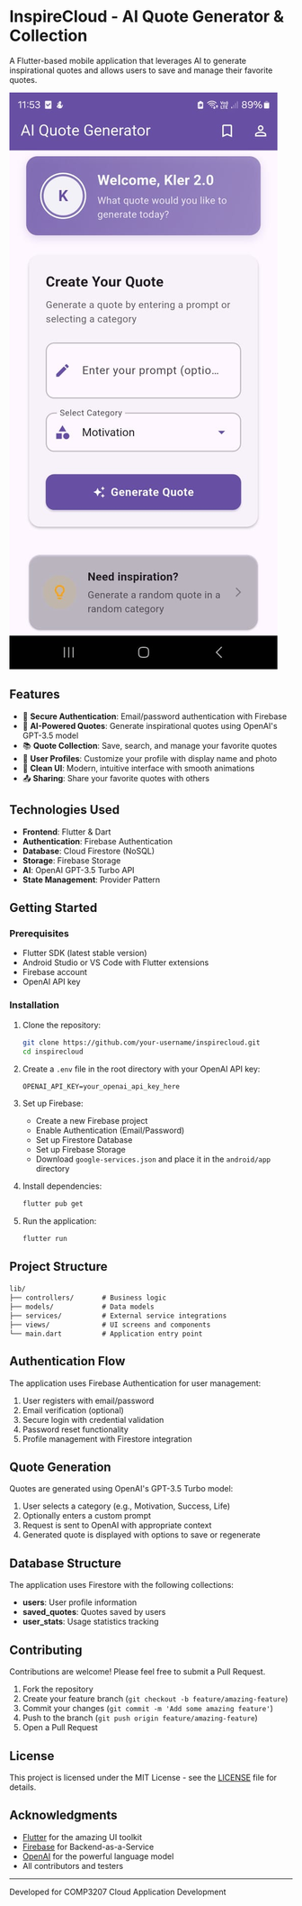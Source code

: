 # InspireCloud - AI Quote Generator & Collection

A Flutter-based mobile application that leverages AI to generate inspirational quotes and allows users to save and manage their favorite quotes.

![InspireCloud App](asset/ui.jpeg)

## Features

- 🔐 **Secure Authentication**: Email/password authentication with Firebase
- 🤖 **AI-Powered Quotes**: Generate inspirational quotes using OpenAI's GPT-3.5 model
- 📚 **Quote Collection**: Save, search, and manage your favorite quotes
- 👤 **User Profiles**: Customize your profile with display name and photo
- 📱 **Clean UI**: Modern, intuitive interface with smooth animations
- 📤 **Sharing**: Share your favorite quotes with others

## Technologies Used

- **Frontend**: Flutter & Dart
- **Authentication**: Firebase Authentication
- **Database**: Cloud Firestore (NoSQL)
- **Storage**: Firebase Storage
- **AI**: OpenAI GPT-3.5 Turbo API
- **State Management**: Provider Pattern

## Getting Started

### Prerequisites

- Flutter SDK (latest stable version)
- Android Studio or VS Code with Flutter extensions
- Firebase account
- OpenAI API key

### Installation

1. Clone the repository:
   ```bash
   git clone https://github.com/your-username/inspirecloud.git
   cd inspirecloud
   ```

2. Create a `.env` file in the root directory with your OpenAI API key:
   ```
   OPENAI_API_KEY=your_openai_api_key_here
   ```

3. Set up Firebase:
   - Create a new Firebase project
   - Enable Authentication (Email/Password)
   - Set up Firestore Database
   - Set up Firebase Storage
   - Download `google-services.json` and place it in the `android/app` directory

4. Install dependencies:
   ```bash
   flutter pub get
   ```

5. Run the application:
   ```bash
   flutter run
   ```

## Project Structure

```
lib/
├── controllers/       # Business logic
├── models/            # Data models
├── services/          # External service integrations
├── views/             # UI screens and components
└── main.dart          # Application entry point
```

## Authentication Flow

The application uses Firebase Authentication for user management:

1. User registers with email/password
2. Email verification (optional)
3. Secure login with credential validation
4. Password reset functionality
5. Profile management with Firestore integration

## Quote Generation

Quotes are generated using OpenAI's GPT-3.5 Turbo model:

1. User selects a category (e.g., Motivation, Success, Life)
2. Optionally enters a custom prompt
3. Request is sent to OpenAI with appropriate context
4. Generated quote is displayed with options to save or regenerate

## Database Structure

The application uses Firestore with the following collections:

- **users**: User profile information
- **saved_quotes**: Quotes saved by users
- **user_stats**: Usage statistics tracking

## Contributing

Contributions are welcome! Please feel free to submit a Pull Request.

1. Fork the repository
2. Create your feature branch (`git checkout -b feature/amazing-feature`)
3. Commit your changes (`git commit -m 'Add some amazing feature'`)
4. Push to the branch (`git push origin feature/amazing-feature`)
5. Open a Pull Request

## License

This project is licensed under the MIT License - see the [LICENSE](LICENSE) file for details.

## Acknowledgments

- [Flutter](https://flutter.dev/) for the amazing UI toolkit
- [Firebase](https://firebase.google.com/) for Backend-as-a-Service
- [OpenAI](https://openai.com/) for the powerful language model
- All contributors and testers

---

Developed for COMP3207 Cloud Application Development
